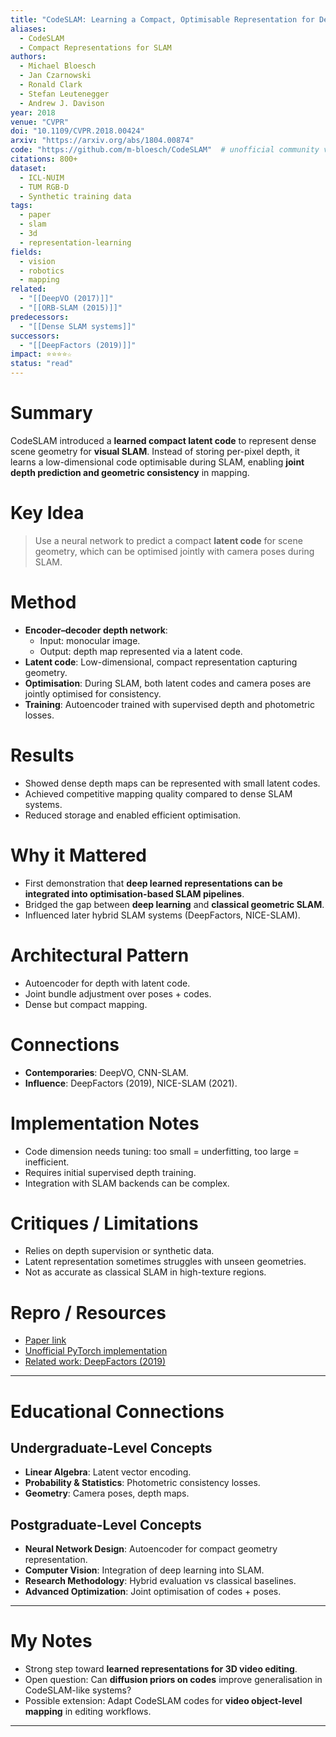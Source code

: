 ```yaml
---
title: "CodeSLAM: Learning a Compact, Optimisable Representation for Dense Visual SLAM (2018)"
aliases: 
  - CodeSLAM
  - Compact Representations for SLAM
authors:
  - Michael Bloesch
  - Jan Czarnowski
  - Ronald Clark
  - Stefan Leutenegger
  - Andrew J. Davison
year: 2018
venue: "CVPR"
doi: "10.1109/CVPR.2018.00424"
arxiv: "https://arxiv.org/abs/1804.00874"
code: "https://github.com/m-bloesch/CodeSLAM"  # unofficial community versions exist
citations: 800+
dataset:
  - ICL-NUIM
  - TUM RGB-D
  - Synthetic training data
tags:
  - paper
  - slam
  - 3d
  - representation-learning
fields:
  - vision
  - robotics
  - mapping
related:
  - "[[DeepVO (2017)]]"
  - "[[ORB-SLAM (2015)]]"
predecessors:
  - "[[Dense SLAM systems]]"
successors:
  - "[[DeepFactors (2019)]]"
impact: ⭐⭐⭐⭐☆
status: "read"
---
```


# Summary
CodeSLAM introduced a **learned compact latent code** to represent dense scene geometry for **visual SLAM**. Instead of storing per-pixel depth, it learns a low-dimensional code optimisable during SLAM, enabling **joint depth prediction and geometric consistency** in mapping.

# Key Idea
> Use a neural network to predict a compact **latent code** for scene geometry, which can be optimised jointly with camera poses during SLAM.

# Method
- **Encoder–decoder depth network**:  
  - Input: monocular image.  
  - Output: depth map represented via a latent code.  
- **Latent code**: Low-dimensional, compact representation capturing geometry.  
- **Optimisation**: During SLAM, both latent codes and camera poses are jointly optimised for consistency.  
- **Training**: Autoencoder trained with supervised depth and photometric losses.  

# Results
- Showed dense depth maps can be represented with small latent codes.  
- Achieved competitive mapping quality compared to dense SLAM systems.  
- Reduced storage and enabled efficient optimisation.  

# Why it Mattered
- First demonstration that **deep learned representations can be integrated into optimisation-based SLAM pipelines**.  
- Bridged the gap between **deep learning** and **classical geometric SLAM**.  
- Influenced later hybrid SLAM systems (DeepFactors, NICE-SLAM).  

# Architectural Pattern
- Autoencoder for depth with latent code.  
- Joint bundle adjustment over poses + codes.  
- Dense but compact mapping.  

# Connections
- **Contemporaries**: DeepVO, CNN-SLAM.  
- **Influence**: DeepFactors (2019), NICE-SLAM (2021).  

# Implementation Notes
- Code dimension needs tuning: too small = underfitting, too large = inefficient.  
- Requires initial supervised depth training.  
- Integration with SLAM backends can be complex.  

# Critiques / Limitations
- Relies on depth supervision or synthetic data.  
- Latent representation sometimes struggles with unseen geometries.  
- Not as accurate as classical SLAM in high-texture regions.  

# Repro / Resources
- [Paper link](https://arxiv.org/abs/1804.00874)  
- [Unofficial PyTorch implementation](https://github.com/mbloesch/CodeSLAM)  
- [Related work: DeepFactors (2019)](https://arxiv.org/abs/1904.06789)  

---

# Educational Connections

## Undergraduate-Level Concepts
- **Linear Algebra**: Latent vector encoding.  
- **Probability & Statistics**: Photometric consistency losses.  
- **Geometry**: Camera poses, depth maps.  

## Postgraduate-Level Concepts
- **Neural Network Design**: Autoencoder for compact geometry representation.  
- **Computer Vision**: Integration of deep learning into SLAM.  
- **Research Methodology**: Hybrid evaluation vs classical baselines.  
- **Advanced Optimization**: Joint optimisation of codes + poses.  

---

# My Notes
- Strong step toward **learned representations for 3D video editing**.  
- Open question: Can **diffusion priors on codes** improve generalisation in CodeSLAM-like systems?  
- Possible extension: Adapt CodeSLAM codes for **video object-level mapping** in editing workflows.  

---
